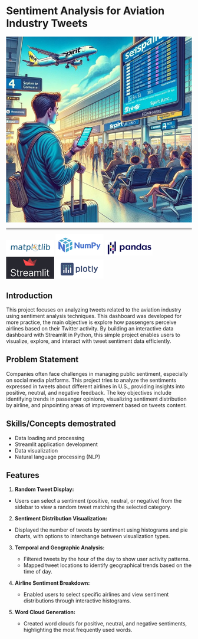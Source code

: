 # Sentiment Analysis for Aviation Industry Tweets
![](images/introduction.jpg)

---
<img src="images/matplotlib-logo.png" alt="Matplotlib Logo" width="130"/> <img src="images/numpy-logo.png" alt="Numpy Logo" width="130"/> <img src="images/pandas-logo.jpg" alt="Pandas Logo" width="130"/> <img src="images/streamlit-logo.jpg" alt="Streamlit Logo" width="130"/> <img src="images/plotly-logo.png" alt="Plotly Logo" width="130"/>

## Introduction
This project focuses on analyzing tweets related to the aviation industry using sentiment analysis techniques. This dashboard was developed for more practice, the main objective is explore how passengers perceive airlines based on their Twitter activity. By building an interactive data dashboard with Streamlit in Python, this simple project enables users to visualize, explore, and interact with tweet sentiment data efficiently.


## Problem Statement
Companies often face challenges in managing public sentiment, especially on social media platforms. This project tries to analyze the sentiments expressed in tweets about different airlines in U.S., providing insights into positive, neutral, and negative feedback. The key objectives include identifying trends in passenger opinions, visualizing sentiment distribution by airline, and pinpointing areas of improvement based on tweets content.

## Skills/Concepts demostrated
- Data loading and processing
- Streamlit application development
- Data visualization
- Natural language processing (NLP)

## Features
1. **Random Tweet Display:**
- Users can select a sentiment (positive, neutral, or negative) from the sidebar to view a random tweet matching the selected category.
     
2. **Sentiment Distribution Visualization:**
- Displayed the number of tweets by sentiment using histograms and pie charts, with options to interchange between visualization types.
     
3. **Temporal and Geographic Analysis:**
   - Filtered tweets by the hour of the day to show user activity patterns.
   - Mapped tweet locations to identify geographical trends based on the time of day.
     
4. **Airline Sentiment Breakdown:**
   - Enabled users to select specific airlines and view sentiment distributions through interactive histograms.
     
5. **Word Cloud Generation:**
   - Created word clouds for positive, neutral, and negative sentiments, highlighting the most frequently used words.














